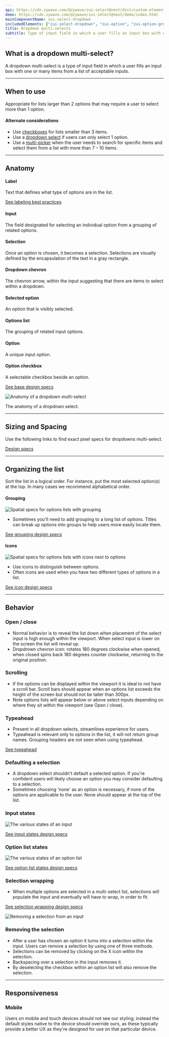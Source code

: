 ```yaml
---
api: https://cdn.zywave.com/@zywave/zui-select@next/dist/custom-elements.json
demo: https://cdn.zywave.com/@zywave/zui-select@next/demo/index.html
mainComponentName: zui-select-dropdown
includedElements: ["zui-select-dropdown", "zui-option", "zui-option-group"]
title: Dropdown multi-selects
subtitle: Type of input field in which a user fills an input box with one or many items from a list of acceptable inputs.
---
```


## What is a dropdown multi-select?

A dropdown multi-select is a type of input field in which a user fills an input box with one or many items from a list of acceptable inputs.

---

## When to use

Appropriate for lists larger than 2 options that may require a user to select more than 1 option.

#### Alternate considerations

- Use [checkboxes](/design-system/components/checkboxes) for lists smaller than 3 items.
- Use a [dropdown select](/design-system/components/dropdown-selects) if users can only select 1 option.
- Use a [multi-picker](/design-system/components/pickers) when the user needs to search for specific items and select them from a list with more than 7 – 10 items.

---

## Anatomy

<Grid>

<GridCol col="span-4">

#### Label

Text that defines what type of options are in the list.

[See labeling best practices](/design-system/patterns/forms)

#### Input

The field designated for selecting an individual option from a grouping of related options.

#### Selection

Once an option is chosen, it becomes a selection. Selections are visually defined by the encapsulation of the text in a gray rectangle.

#### Dropdown chevron

The chevron arrow, within the input suggesting that there are items to select within a dropdown.

#### Selected option

An option that is visibly selected.

#### Options list

The grouping of related input options.

#### Option

A unique input option.

#### Option checkbox

A selectable checkbox beside an option.

[See base design specs](https://xd.adobe.com/view/92759d6f-effe-410f-b096-7076edaecf0b-c726/grid)

</GridCol>

<GridCol col="span-8">

![Anatomy of a dropdown multi-select](images/components/dropdown-multi-select/multi_select_label.svg)

The anatomy of a dropdown select.

</GridCol>

</Grid>

---

## Sizing and Spacing

Use the following links to find exact pixel specs for dropdowns multi-select.

[Design specs](https://xd.adobe.com/view/92759d6f-effe-410f-b096-7076edaecf0b-c726/grid)

---

## Organizing the list

Sort the list in a logical order. For instance, put the most selected option(s) at the top. In many cases we recommend alphabetical order.

<Grid>

<GridCol col="span-6">

#### Grouping

![Spatial specs for options lists with grouping](images/components/dropdown-multi-select/multiselect_grouping_specs.svg)

- Sometimes you'll need to add grouping to a long list of options. Titles can break up options into groups to help users more easily locate them.

[See grouping design specs](https://xd.adobe.com/view/92759d6f-effe-410f-b096-7076edaecf0b-c726/screen/c12aa28c-727d-406a-bd44-5bcec364f935/)

</GridCol>

<GridCol col="span-6">

#### Icons

![Spatial specs for options lists with icons next to options](images/components/dropdown-multi-select/multiselect_icon_specs.svg)

- Use icons to distinguish between options.
- Often icons are used when you have two different types of options in a list.

[See icon design specs](https://xd.adobe.com/view/92759d6f-effe-410f-b096-7076edaecf0b-c726/screen/ccefcc03-0603-4624-94b5-8f40c1f6969a/)

</GridCol>

</Grid>

---

## Behavior

<Grid>

<GridCol col="span-6">

### Open / close

- Normal behavior is to reveal the list down when placement of the select input is high enough within the viewport. When select input is lower on the screen the list will reveal up.
- Dropdrown chevron icon: rotates 180 degrees clockwise when opened, when closed spins back 180 degrees counter clockwise, returning to the original position.

</GridCol>

<GridCol col="span-6">

### Scrolling

- If the options can be displayed within the viewport it is ideal to not have a scroll bar. Scroll bars should appear when an options list exceeds the height of the screen but should not be taller than 300px.
- Note options lists will appear below or above select inputs depending on where they sit within the viewport (see Open / close).

</GridCol>

<GridCol col="span-6">

### Typeahead

- Present in all dropdown selects, streamlines experience for users.
- Typeahead is relevant only to options in the list, it will not return group names. Grouping headers are not seen when using typeahead.

[See typeahead](/design-system/patterns/typeahead)

</GridCol>

<GridCol col="span-6">

### Defaulting a selection

- A dropdown select shouldn't default a selected option. If you're confident users will likely choose an option you may consider defaulting to a selection.
- Sometimes choosing 'none' as an option is necessary, if none of the options are applicable to the user. None should appear at the top of the list.

</GridCol>

<GridCol col="span-6">

### Input states

![The various states of an input](images/components/dropdown-multi-select/multiselect_states.svg)

[See input states design specs](https://xd.adobe.com/view/92759d6f-effe-410f-b096-7076edaecf0b-c726/screen/7b6c4ddd-55fa-4521-8598-7e5b280b5aec/)

</GridCol>

<GridCol col="span-6">

### Option list states

![The various states of an option list](images/components/dropdown-multi-select/multiselect_list_states.svg)

[See option list states design specs](https://xd.adobe.com/view/92759d6f-effe-410f-b096-7076edaecf0b-c726/screen/c6b9b274-0fab-4b09-895a-28d141fe96ca/)

</GridCol>

<GridCol col="span-6">

### Selection wrapping

- When multiple options are selected in a multi-select list, selections will populate the input and eventually will have to wrap, in order to fit.

[See selection wrapping design specs](https://xd.adobe.com/view/92759d6f-effe-410f-b096-7076edaecf0b-c726/screen/38048d13-2726-4db4-84aa-54048de9c1f1/)

</GridCol>

<GridCol col="span-6">

![Removing a selection from an input](images/components/dropdown-multi-select/tag_specs.svg)

</GridCol>

</Grid>

### Removing the selection

- After a user has chosen an option it turns into a selection within the input. Users can remove a selection by using one of three methods.
- Selections can be removed by clicking on the X icon within the selection.
- Backspacing over a selection in the input removes it.
- By deselecting the checkbox within an option list will also remove the selection.

---

## Responsiveness

### Mobile

Users on mobile and touch devices should not see our styling; instead the default styles native to the device should override ours, as these typically provide a better UX as they're designed for use on that particular device.

